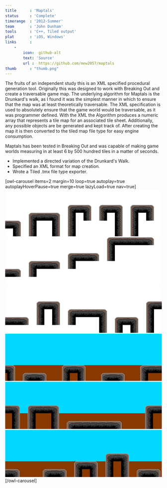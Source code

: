 ```yaml
---
title      : 'Maptals'
status     : 'Complete'
timerange  : '2012-Summer'
team       : 'John Dunham' 
tools      : 'C++, Tiled output'
plat       : 'iOS, Windows'
links      :
    -  
        icon:  github-alt
        text: 'Source'
        url :  https://github.com/mew2057/maptals
thumb      : "thumb.png"
---
```


The fruits of an independent study this is an XML specified procedural generation tool. Originally this was designed to work with Breaking Out and create a traversable game map. 
The underlying algorithm for Maptals is the Drunkard's walk, as I found it was the simplest manner in which to ensure that the map was at least theoretically traversable. 
The XML specification is used to absolutely ensure that the game world would be traversable, as it was programmer defined. With the XML the Algorithm produces a numeric array that represents a tile map for an associated tile sheet. 
Additionally, any possible objects are be generated and kept track of. After creating the map it is then converted to the tiled map file type for easy engine consumption.


Maptals has been tested in Breaking Out and was capable of making game worlds measuring in at least 6 by 500 hundred tiles in a matter of seconds.

- Implemented a directed variation of the Drunkard's Walk.
- Specified an XML format for map creation.
- Wrote a Tiled .tmx file type exporter.


[owl-carousel items=2 margin=10 loop=true autoplay=true autoplayHoverPause=true merge=true lazyLoad=true nav=true]
![](00.png)
![](01.png)
![](02.png)
![](03.png)
![](04.png)
![](05.png)
[/owl-carousel]